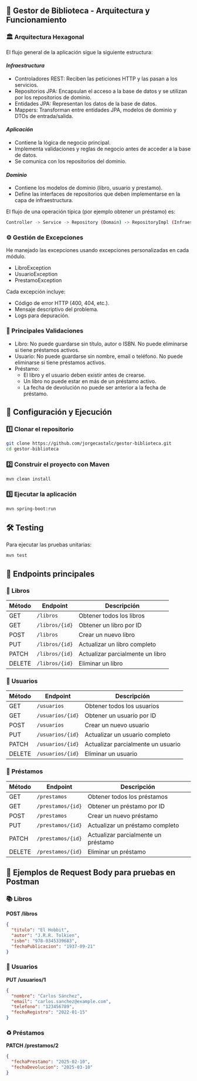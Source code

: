 ## 📖 Gestor de Biblioteca - Arquitectura y Funcionamiento
### 🏛 Arquitectura Hexagonal

El flujo general de la aplicación sigue la siguiente estructura:

#### *Infraestructura*

- Controladores REST: Reciben las peticiones HTTP y las pasan a los servicios.
- Repositorios JPA: Encapsulan el acceso a la base de datos y se utilizan por los repositorios de dominio.
- Entidades JPA: Representan los datos de la base de datos.
- Mappers: Transforman entre entidades JPA, modelos de dominio y DTOs de entrada/salida.

#### *Aplicación* 

- Contiene la lógica de negocio principal.
- Implementa validaciones y reglas de negocio antes de acceder a la base de datos.
- Se comunica con los repositorios del dominio.

#### *Dominio*

- Contiene los modelos de dominio (libro, usuario y prestamo).
- Define las interfaces de repositorios que deben implementarse en la capa de infraestructura.

El flujo de una operación típica (por ejemplo obtener un préstamo) es:

```sh
Controller -> Service -> Repository (Domain) -> RepositoryImpl (Infraestructura) -> JPA Repository -> Base de Datos
```

### ⚙ Gestión de Excepciones
He manejado las excepciones usando excepciones personalizadas en cada módulo. 

 - LibroException 
 - UsuarioException
 - PrestamoException

Cada excepción incluye:

 - Código de error HTTP (400, 404, etc.).
 - Mensaje descriptivo del problema.
 - Logs para depuración.

### 🔧 Principales Validaciones

 - Libro: No puede guardarse sin título, autor o ISBN. No puede eliminarse si tiene préstamos activos.
 - Usuario: No puede guardarse sin nombre, email o teléfono. No puede eliminarse si tiene préstamos activos.
 - Préstamo:
    + El libro y el usuario deben existir antes de crearse.
    + Un libro no puede estar en más de un préstamo activo.
    + La fecha de devolución no puede ser anterior a la fecha de préstamo.

## 🔧 Configuración y Ejecución

### 1️⃣ Clonar el repositorio

```sh
git clone https://github.com/jorgecastalc/gestor-biblioteca.git
cd gestor-biblioteca
```

### 2️⃣ Construir el proyecto con Maven

```sh
mvn clean install
```

### 3️⃣ Ejecutar la aplicación

```sh
mvn spring-boot:run
```

## 🛠 Testing

Para ejecutar las pruebas unitarias:

```sh
mvn test
```

## 📌 Endpoints principales

### 📖 **Libros**

| Método | Endpoint       | Descripción                      |
| ------ | -------------- | -------------------------------- |
| GET    | `/libros`      | Obtener todos los libros         |
| GET    | `/libros/{id}` | Obtener un libro por ID          |
| POST   | `/libros`      | Crear un nuevo libro             |
| PUT    | `/libros/{id}` | Actualizar un libro completo     |
| PATCH  | `/libros/{id}` | Actualizar parcialmente un libro |
| DELETE | `/libros/{id}` | Eliminar un libro                |

### 👤 **Usuarios**

| Método | Endpoint         | Descripción                        |
| ------ | ---------------- | ---------------------------------- |
| GET    | `/usuarios`      | Obtener todos los usuarios         |
| GET    | `/usuarios/{id}` | Obtener un usuario por ID          |
| POST   | `/usuarios`      | Crear un nuevo usuario             |
| PUT    | `/usuarios/{id}` | Actualizar un usuario completo     |
| PATCH  | `/usuarios/{id}` | Actualizar parcialmente un usuario |
| DELETE | `/usuarios/{id}` | Eliminar un usuario                |

### 🔄 **Préstamos**

| Método | Endpoint          | Descripción                         |
| ------ | ----------------- | ----------------------------------- |
| GET    | `/prestamos`      | Obtener todos los préstamos         |
| GET    | `/prestamos/{id}` | Obtener un préstamo por ID          |
| POST   | `/prestamos`      | Crear un nuevo préstamo             |
| PUT    | `/prestamos/{id}` | Actualizar un préstamo completo     |
| PATCH  | `/prestamos/{id}` | Actualizar parcialmente un préstamo |
| DELETE | `/prestamos/{id}` | Eliminar un préstamo                |

## 🔬 Ejemplos de Request Body para pruebas en Postman

### 📚 **Libros**

**POST /libros**
```json
{
  "titulo": "El Hobbit",
  "autor": "J.R.R. Tolkien",
  "isbn": "978-0345339683",
  "fechaPublicacion": "1937-09-21"
}
```

### 👤 **Usuarios**

**PUT /usuarios/1**
```json
{
  "nombre": "Carlos Sánchez",
  "email": "carlos.sanchez@example.com",
  "telefono": "123456789",
  "fechaRegistro": "2022-01-15"
}
```

### ♻ **Préstamos**

**PATCH /prestamos/2**
```json
{
  "fechaPrestamo": "2025-02-10",
  "fechaDevolucion": "2025-03-10"
}
```
